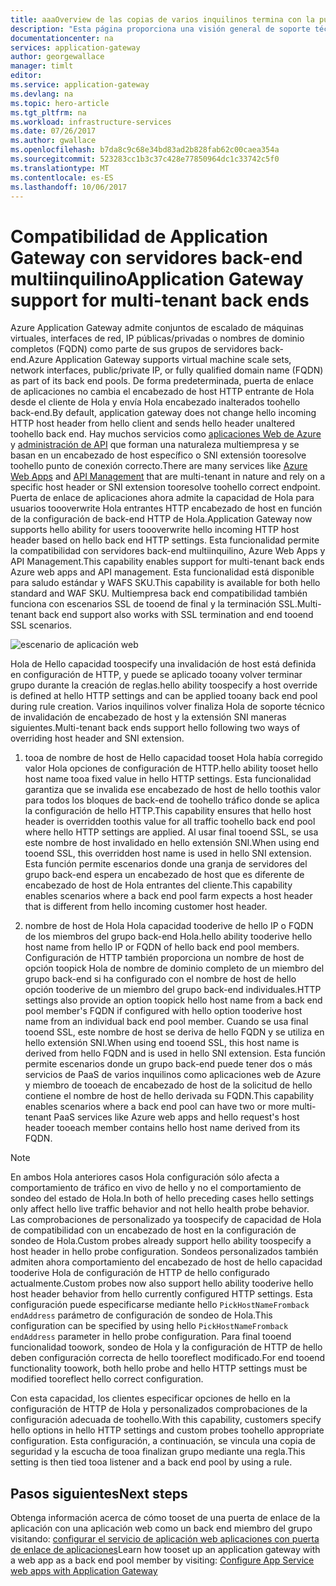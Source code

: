 ```yaml
---
title: aaaOverview de las copias de varios inquilinos termina con la puerta de enlace de aplicaciones de Azure | Documentos de Microsoft
description: "Esta página proporciona una visión general de soporte técnico de puerta de enlace de aplicación Hola para varios inquilinos back-ends."
documentationcenter: na
services: application-gateway
author: georgewallace
manager: timlt
editor: 
ms.service: application-gateway
ms.devlang: na
ms.topic: hero-article
ms.tgt_pltfrm: na
ms.workload: infrastructure-services
ms.date: 07/26/2017
ms.author: gwallace
ms.openlocfilehash: b7da8c9c68e34bd83ad2b828fab62c00caea354a
ms.sourcegitcommit: 523283cc1b3c37c428e77850964dc1c33742c5f0
ms.translationtype: MT
ms.contentlocale: es-ES
ms.lasthandoff: 10/06/2017
---
```

# <a name="application-gateway-support-for-multi-tenant-back-ends"></a><span data-ttu-id="1484d-103">Compatibilidad de Application Gateway con servidores back-end multiinquilino</span><span class="sxs-lookup"><span data-stu-id="1484d-103">Application Gateway support for multi-tenant back ends</span></span>

<span data-ttu-id="1484d-104">Azure Application Gateway admite conjuntos de escalado de máquinas virtuales, interfaces de red, IP públicas/privadas o nombres de dominio completos (FQDN) como parte de sus grupos de servidores back-end.</span><span class="sxs-lookup"><span data-stu-id="1484d-104">Azure Application Gateway supports virtual machine scale sets, network interfaces, public/private IP, or fully qualified domain name (FQDN) as part of its back end pools.</span></span> <span data-ttu-id="1484d-105">De forma predeterminada, puerta de enlace de aplicaciones no cambia el encabezado de host HTTP entrante de Hola desde el cliente de Hola y envía Hola encabezado inalterados toohello back-end.</span><span class="sxs-lookup"><span data-stu-id="1484d-105">By default, application gateway does not change hello incoming HTTP host header from hello client and sends hello header unaltered toohello back end.</span></span> <span data-ttu-id="1484d-106">Hay muchos servicios como [aplicaciones Web de Azure](../app-service-web/app-service-web-overview.md) y [administración de API](../api-management/api-management-key-concepts.md) que forman una naturaleza multiempresa y se basan en un encabezado de host específico o SNI extensión tooresolve toohello punto de conexión correcto.</span><span class="sxs-lookup"><span data-stu-id="1484d-106">There are many services like [Azure Web Apps](../app-service-web/app-service-web-overview.md) and [API Management](../api-management/api-management-key-concepts.md) that are multi-tenant in nature and rely on a specific host header or SNI extension tooresolve toohello correct endpoint.</span></span> <span data-ttu-id="1484d-107">Puerta de enlace de aplicaciones ahora admite la capacidad de Hola para usuarios toooverwrite Hola entrantes HTTP encabezado de host en función de la configuración de back-end HTTP de Hola.</span><span class="sxs-lookup"><span data-stu-id="1484d-107">Application Gateway now supports hello ability for users toooverwrite hello incoming HTTP host header based on hello back end HTTP settings.</span></span> <span data-ttu-id="1484d-108">Esta funcionalidad permite la compatibilidad con servidores back-end multiinquilino, Azure Web Apps y API Management.</span><span class="sxs-lookup"><span data-stu-id="1484d-108">This capability enables support for multi-tenant back ends Azure web apps and API management.</span></span> <span data-ttu-id="1484d-109">Esta funcionalidad está disponible para saludo estándar y WAFS SKU.</span><span class="sxs-lookup"><span data-stu-id="1484d-109">This capability is available for both hello standard and WAF SKU.</span></span> <span data-ttu-id="1484d-110">Multiempresa back end compatibilidad también funciona con escenarios SSL de tooend de final y la terminación SSL.</span><span class="sxs-lookup"><span data-stu-id="1484d-110">Multi-tenant back end support also works with SSL termination and end tooend SSL scenarios.</span></span>

![escenario de aplicación web](./media/application-gateway-web-app-overview/scenario.png)

<span data-ttu-id="1484d-112">Hola de Hello capacidad toospecify una invalidación de host está definida en configuración de HTTP, y puede se aplicado tooany volver terminar grupo durante la creación de reglas.</span><span class="sxs-lookup"><span data-stu-id="1484d-112">hello ability toospecify a host override is defined at hello HTTP settings and can be applied tooany back end pool during rule creation.</span></span> <span data-ttu-id="1484d-113">Varios inquilinos volver finaliza Hola de soporte técnico de invalidación de encabezado de host y la extensión SNI maneras siguientes.</span><span class="sxs-lookup"><span data-stu-id="1484d-113">Multi-tenant back ends support hello following two ways of overriding host header and SNI extension.</span></span>

1. <span data-ttu-id="1484d-114">tooa de nombre de host de Hello capacidad tooset Hola había corregido valor Hola opciones de configuración de HTTP.</span><span class="sxs-lookup"><span data-stu-id="1484d-114">hello ability tooset hello host name tooa fixed value in hello HTTP settings.</span></span> <span data-ttu-id="1484d-115">Esta funcionalidad garantiza que se invalida ese encabezado de host de hello toothis valor para todos los bloques de back-end de toohello tráfico donde se aplica la configuración de hello HTTP.</span><span class="sxs-lookup"><span data-stu-id="1484d-115">This capability ensures that hello host header is overridden toothis value for all traffic toohello back end pool where hello HTTP settings are applied.</span></span> <span data-ttu-id="1484d-116">Al usar final tooend SSL, se usa este nombre de host invalidado en hello extensión SNI.</span><span class="sxs-lookup"><span data-stu-id="1484d-116">When using end tooend SSL, this overridden host name is used in hello SNI extension.</span></span> <span data-ttu-id="1484d-117">Esta función permite escenarios donde una granja de servidores del grupo back-end espera un encabezado de host que es diferente de encabezado de host de Hola entrantes del cliente.</span><span class="sxs-lookup"><span data-stu-id="1484d-117">This capability enables scenarios where a back end pool farm expects a host header that is different from hello incoming customer host header.</span></span>

2. <span data-ttu-id="1484d-118">nombre de host de Hola Hola capacidad tooderive de hello IP o FQDN de los miembros del grupo back-end Hola.</span><span class="sxs-lookup"><span data-stu-id="1484d-118">hello ability tooderive hello host name from hello IP or FQDN of hello back end pool members.</span></span> <span data-ttu-id="1484d-119">Configuración de HTTP también proporciona un nombre de host de opción toopick Hola de nombre de dominio completo de un miembro del grupo back-end si ha configurado con el nombre de host de hello opción tooderive de un miembro del grupo back-end individuales.</span><span class="sxs-lookup"><span data-stu-id="1484d-119">HTTP settings also provide an option toopick hello host name from a back end pool member's FQDN if configured with hello option tooderive host name from an individual back end pool member.</span></span> <span data-ttu-id="1484d-120">Cuando se usa final tooend SSL, este nombre de host se deriva de hello FQDN y se utiliza en hello extensión SNI.</span><span class="sxs-lookup"><span data-stu-id="1484d-120">When using end tooend SSL, this host name is derived from hello FQDN and is used in hello SNI extension.</span></span> <span data-ttu-id="1484d-121">Esta función permite escenarios donde un grupo back-end puede tener dos o más servicios de PaaS de varios inquilinos como aplicaciones web de Azure y miembro de tooeach de encabezado de host de la solicitud de hello contiene el nombre de host de hello derivada su FQDN.</span><span class="sxs-lookup"><span data-stu-id="1484d-121">This capability enables scenarios where a back end pool can have two or more multi-tenant PaaS services like Azure web apps and hello request's host header tooeach member contains hello host name derived from its FQDN.</span></span>

> [!NOTE]
> <span data-ttu-id="1484d-122">En ambos Hola anteriores casos Hola configuración sólo afecta a comportamiento de tráfico en vivo de hello y no el comportamiento de sondeo del estado de Hola.</span><span class="sxs-lookup"><span data-stu-id="1484d-122">In both of hello preceding cases hello settings only affect hello live traffic behavior and not hello health probe behavior.</span></span> <span data-ttu-id="1484d-123">Las comprobaciones de personalizado ya toospecify de capacidad de Hola de compatibilidad con un encabezado de host en la configuración de sondeo de Hola.</span><span class="sxs-lookup"><span data-stu-id="1484d-123">Custom probes already support hello ability toospecify a host header in hello probe configuration.</span></span> <span data-ttu-id="1484d-124">Sondeos personalizados también admiten ahora comportamiento del encabezado de host de hello capacidad tooderive Hola de configuración de HTTP de hello configurado actualmente.</span><span class="sxs-lookup"><span data-stu-id="1484d-124">Custom probes now also support hello ability tooderive hello host header behavior from hello currently configured HTTP settings.</span></span> <span data-ttu-id="1484d-125">Esta configuración puede especificarse mediante hello `PickHostNameFromback endAddress` parámetro de configuración de sondeo de Hola.</span><span class="sxs-lookup"><span data-stu-id="1484d-125">This configuration can be specified by using hello `PickHostNameFromback endAddress` parameter in hello probe configuration.</span></span> <span data-ttu-id="1484d-126">Para final tooend funcionalidad toowork, sondeo de Hola y la configuración de HTTP de hello deben configuración correcta de hello tooreflect modificado.</span><span class="sxs-lookup"><span data-stu-id="1484d-126">For end tooend functionality toowork, both hello probe and hello HTTP settings must be modified tooreflect hello correct configuration.</span></span>

<span data-ttu-id="1484d-127">Con esta capacidad, los clientes especificar opciones de hello en la configuración de HTTP de Hola y personalizados comprobaciones de la configuración adecuada de toohello.</span><span class="sxs-lookup"><span data-stu-id="1484d-127">With this capability, customers specify hello options in hello HTTP settings and custom probes toohello appropriate configuration.</span></span> <span data-ttu-id="1484d-128">Esta configuración, a continuación, se vincula una copia de seguridad y la escucha de tooa finalizan grupo mediante una regla.</span><span class="sxs-lookup"><span data-stu-id="1484d-128">This setting is then tied tooa listener and a back end pool by using a rule.</span></span>

## <a name="next-steps"></a><span data-ttu-id="1484d-129">Pasos siguientes</span><span class="sxs-lookup"><span data-stu-id="1484d-129">Next steps</span></span>

<span data-ttu-id="1484d-130">Obtenga información acerca de cómo tooset de una puerta de enlace de la aplicación con una aplicación web como un back end miembro del grupo visitando: [configurar el servicio de aplicación web aplicaciones con puerta de enlace de aplicaciones](application-gateway-web-app-powershell.md)</span><span class="sxs-lookup"><span data-stu-id="1484d-130">Learn how tooset up an application gateway with a web app as a back end pool member by visiting: [Configure App Service web apps with Application Gateway](application-gateway-web-app-powershell.md)</span></span>
